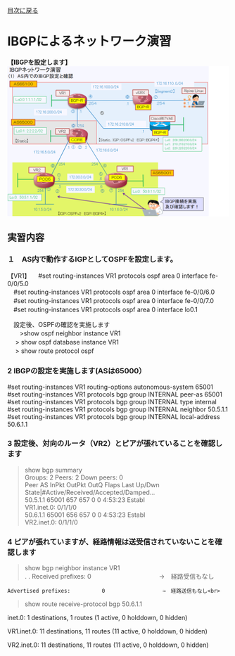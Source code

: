 [目次に戻る](./Junos-BGP-exercises.md) <br>

# IBGPによるネットワーク演習

**【IBGPを設定します】**<br>
  ![Diagram](./images/ibgp-topology.jpg)<br>

## 実習内容<br>
### １　AS内で動作するIGPとしてOSPFを設定します。
【VR1】
　#set routing-instances VR1 protocols ospf area 0 interface fe-0/0/5.0<br>
　#set routing-instances VR1 protocols ospf area 0 interface fe-0/0/6.0<br>
　#set routing-instances VR1 protocols ospf area 0 interface fe-0/0/7.0<br>
　#set routing-instances VR1 protocols ospf area 0 interface lo0.1<br>

　設定後、OSPFの確認を実施します<br>
　　>show ospf neighbor instance VR1<br>
　  > show ospf database instance VR1<br>
　  > show route protocol ospf<br>

### 2 IBGPの設定を実施します(ASは65000）
#set routing-instances VR1 routing-options autonomous-system 65001<br>
#set routing-instances VR1 protocols bgp group INTERNAL peer-as 65001<br>
#set routing-instances VR1 protocols bgp group INTERNAL type internal<br>
#set routing-instances VR1 protocols bgp group INTERNAL neighbor 50.5.1.1<br>
#set routing-instances VR1 protocols bgp group INTERNAL local-address 50.6.1.1<br>


### 3 設定後、対向のルータ（VR2）とピアが張れていることを確認します
> show bgp summary<br>
Groups: 2 Peers: 2 Down peers: 0<br>
Peer                     AS      InPkt     OutPkt    OutQ   Flaps Last Up/Dwn State|#Active/Received/Accepted/Damped... <br>
50.5.1.1              65001        657        657       0       0     4:53:23 Establ<br>
  VR1.inet.0: 0/1/1/0<br>
50.6.1.1              65001        656        657       0       0     4:53:23 Establ<br>
  VR2.inet.0: 0/1/1/0<br>


### 4 ピアが張れていますが、経路情報は送受信されていないことを確認します
> show bgp neighbor instance VR1<br>
       .
        .
    Received prefixes:            0　　　　　　　　　　　→　経路受信もなし<br>
    
    Advertised prefixes:          0　　　　　　　　　　　→　経路送信もなし<br>


 
>show route receive-protocol bgp 50.6.1.1<br>

inet.0: 1 destinations, 1 routes (1 active, 0 holddown, 0 hidden)<br>

VR1.inet.0: 11 destinations, 11 routes (11 active, 0 holddown, 0 hidden)<br>

VR2.inet.0: 11 destinations, 11 routes (11 active, 0 holddown, 0 hidden)<br>

  

